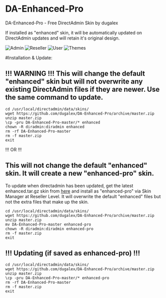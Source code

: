 # DA-Enhanced-Pro
DA-Enhanced-Pro - Free DirectAdmin Skin by dugalex

If installed as "enhanced" skin, it will be automatically updated on DirectAdmin updates and will retain it's original design.

![Admin](https://github.com/dugalex/DA-Enhanced-Pro/blob/master/inc/images/skin-admin.jpg)
![Reseller](https://github.com/dugalex/DA-Enhanced-Pro/blob/master/inc/images/skin-reseller.jpg)
![User](https://github.com/dugalex/DA-Enhanced-Pro/blob/master/inc/images/skin-user.jpg)
![Themes](https://github.com/dugalex/DA-Enhanced-Pro/blob/master/inc/images/skin-themes.jpg)


#Installation & Update:

!!! WARNING !!! This will change the default "enhanced" skin but will not overwrite any existing DirectAdmin files if they are newer. Use the same command to update.
------------------------------------------------------------------------------------------
```
cd /usr/local/directadmin/data/skins/
wget https://github.com/dugalex/DA-Enhanced-Pro/archive/master.zip
unzip master.zip
\cp -pru DA-Enhanced-Pro-master/* enhanced
chown -R diradmin:diradmin enhanced
rm -rf DA-Enhanced-Pro-master
rm -f master.zip
exit
```

!!! OR !!!
  
This will not change the default "enhanced" skin. It will create a new "enhanced-pro" skin.  
------------------------------------------------------------------------------------------
To update when directadmin has been updated, get the latest enhanced.tar.gz skin from  [here](http://forum.directadmin.com/showthread.php?t=221&highlight=latest+enhanced) and install as "enhanced-pro" via Skin Manager at Reseller Level. It will overwrite the default "enhanced" files but not the extra files that make up the skin.


```
cd /usr/local/directadmin/data/skins/
wget https://github.com/dugalex/DA-Enhanced-Pro/archive/master.zip
unzip master.zip
mv DA-Enhanced-Pro-master enhanced-pro
chown -R diradmin:diradmin enhanced-pro
rm -f master.zip
exit
```

!!! Updating (if saved as enhanced-pro) !!!
------------------------------------------------------------------------------------------
```
cd /usr/local/directadmin/data/skins/
wget https://github.com/dugalex/DA-Enhanced-Pro/archive/master.zip
unzip master.zip
\cp -pru DA-Enhanced-Pro-master/* enhanced-pro
rm -rf DA-Enhanced-Pro-master
rm -f master.zip
exit
```
